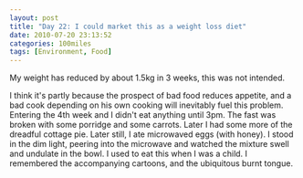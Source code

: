 ```yaml
---
layout: post
title: "Day 22: I could market this as a weight loss diet"
date: 2010-07-20 23:13:52
categories: 100miles
tags: [Environment, Food]
---
```


My weight has reduced by about 1.5kg in 3 weeks, this was not intended. 

<!--more-->

I think it's partly because the prospect of bad food reduces appetite, and a bad cook depending on his own cooking will inevitably fuel this problem. Entering the 4th week and I didn't eat anything until 3pm. The fast was broken with some porridge and some carrots. Later I had some more of the dreadful cottage pie. Later still, I ate microwaved eggs (with honey). I stood in the dim light, peering into the microwave and watched the mixture swell and undulate in the bowl. I used to eat this when I was a child. I remembered the accompanying cartoons, and the ubiquitous burnt tongue.